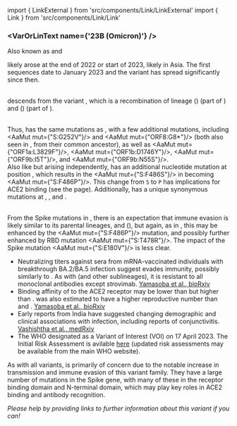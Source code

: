 import { LinkExternal } from 'src/components/Link/LinkExternal'
import { Link } from 'src/components/Link/Link'




<MdxContent filepath="clusters/VoCHeader.md" />

### <VarOrLinText name={'23B (Omicron)'} />
Also known as <VarOrLin name="23B (Omicron)" invert={true}/> and <Who name="Omicron" />

<MdxContent filepath="clusters/OmicronHeader.md" />

<VarOrLin name="23B (Omicron)"/> likely arose at the end of 2022 or start of 2023, likely in Asia. The first sequences date to January 2023 and the variant has spread significantly since then.
<br/><br/>

<VarOrLin name="23B (Omicron)" prefix=""/> descends from the variant <VarOrLin name="22F (Omicron)" prefix=""/>, which is a recombination of lineage <Lin name="BJ.1"/> (<Lin name="BA.2.10.1.1"/>) (part of <VarOrLin name="21L (Omicron)" prefix=""/>) and <Lin name="BM.1.1.1"/> (<Lin name="BA.2.75.3.1.1.1"/>) (part of <VarOrLin name="22D (Omicron)" prefix=""/>).
<br/>
<br/>

Thus, <VarOrLin name="23B (Omicron)" prefix=""/> has the same mutations as <VarOrLin name="22F (Omicron)" prefix=""/>, with a few additional mutations, including <AaMut mut={"S:G252V"}/> and <AaMut mut={"ORF8:G8*"}/> (both also seen in <VarOrLin name="23A (Omicron)" prefix=""/>, from their common ancestor), as well as <AaMut mut={"ORF1a:L3829F"}/>, <AaMut mut={"ORF1b:D1746Y"}/>, <AaMut mut={"ORF9b:I5T"}/>, and <AaMut mut={"ORF9b:N55S"}/>.
<br/>
Also like <VarOrLin name="23A (Omicron)" prefix=""/> but arising independently, <VarOrLin name="23B (Omicron)" prefix=""/> has an additional nucleotide mutation at position <NucMut mut="T23018C" />, which results in the <AaMut mut={"S:F486S"}/> in <VarOrLin name="22F (Omicron)" prefix=""/> becoming <AaMut mut={"S:F486P"}/>. This change from <code>S</code> to <code>P</code> has implications for ACE2 binding (see the <VarOrLin name="23A (Omicron)" prefix=""/> page). Additionally, <VarOrLin name="23B (Omicron)" prefix=""/> has a unique synonymous mutations at <NucMut mut="T12730A" />, <NucMut mut="A14856G" />, and <NucMut mut="C29386T" />.
<br/>
<br/>

From the Spike mutations in <VarOrLin name="23B (Omicron)" prefix=""/>, there is an expectation that immune evasion is likely similar to its parental lineages, <Lin name="XBB.1"/> and <VarOrLin name="22F (Omicron)" prefix=""/> (<Lin name="XBB"/>), but again, as in <VarOrLin name="23A (Omicron)" prefix=""/>, this may be enhanced by the <AaMut mut={"S:F486P"}/> mutation, and possibly further enhanced by RBD mutation <AaMut mut={"S:T478R"}/>. The impact of the Spike mutation <AaMut mut={"S:E180V"}/> is less clear.

- Neutralizing titers against sera from mRNA-vaccinated individuals with breakthrough BA.2/BA.5 infection suggest <VarOrLin name="23B (Omicron)" prefix=""/> evades immunity, possibly similarly to <VarOrLin name="23A (Omicron)" prefix=""/>. As with <VarOrLin name="23A (Omicron)" prefix=""/> (and other <VarOrLin name="22F (Omicron)" prefix=""/> sublineages), it is resistant to all monoclonal antibodies except strovimab. [Yamasoba et al., bioRxiv](https://www.biorxiv.org/content/10.1101/2023.04.06.535883v3)
- Binding affinity of <VarOrLin name="23B (Omicron)" prefix=""/> to the ACE2 receptor may be lower than <VarOrLin name="23A (Omicron)" prefix=""/> but higher than <Lin name="XBB.1" />. <VarOrLin name="23B (Omicron)" prefix=""/> was also estimated to have a higher reproductive number than <VarOrLin name="23A (Omicron)" prefix=""/> and <Lin name="XBB.1" />. [Yamasoba et al., bioRxiv](https://www.biorxiv.org/content/10.1101/2023.04.06.535883v3)
- Early reports from India have suggested changing demographic and clinical associations with <VarOrLin name="23B (Omicron)" prefix=""/> infection, including reports of conjunctivitis. [Vashishtha et al., medRxiv](https://www.medrxiv.org/content/10.1101/2023.04.18.23288715v1)
- The WHO designated <VarOrLin name="23B (Omicron)" prefix=""/> as a Variant of Interest (VOI) on 17 April 2023. The Initial Risk Assessment is avilable [here](https://www.who.int/docs/default-source/coronaviruse/21042023xbb.1.16ra-v2.pdf?sfvrsn=84577350_1) (updated risk assessments may be available from the main WHO website).

As with all <Who name="Omicron" /> variants, <VarOrLin name="23B (Omicron)" prefix=""/> is primarily of concern due to the notable increase in transmission and immune evasion of this variant family. They have a large number of mutations in the Spike gene, with many of these in the receptor binding domain and N-terminal domain, which may play key roles in ACE2 binding and antibody recognition.

_Please help by providing links to further information about this variant if you can!_




